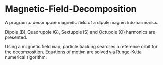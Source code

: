 # Magnetic-Field-Decomposition
A program to decompose magnetic field of a dipole magnet into harmonics.

Dipole (B), Quadrupole (G), Sextupole (S) and Octupole (O) harmonics are presented.

Using a magnetic field map, particle tracking searches a reference orbit for the decomposition. Equations of motion are solved via Runge-Kutta numerical algorithm.

